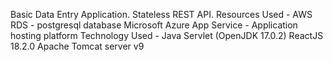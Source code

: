 Basic Data Entry Application.
Stateless REST API.
Resources Used - 
	AWS RDS - postgresql database
	Microsoft Azure App Service - Application hosting platform
Technology Used - 
	Java Servlet (OpenJDK 17.0.2)
	ReactJS 18.2.0
	Apache Tomcat server v9